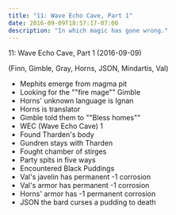 ```yaml
---
title: "11: Wave Echo Cave, Part 1"
date: 2016-09-09T18:57:17-07:00
description: "In which magic has gone wrong."
---
```


11: Wave Echo Cave, Part 1 (2016-09-09)

(Finn, Gimble, Gray, Horns, JSON, Mindartis, Val)

- Mephits emerge from magma pit
- Looking for the ""fire mage"" Gimble
- Horns' unknown language is Ignan
- Horns is translator
- Gimble told them to ""Bless homes""
- WEC (Wave Echo Cave) 1
- Found Tharden's body
- Gundren stays with Tharden
- Fought chamber of stirges
- Party spits in five ways
- Encountered Black Puddings
- Val's javelin has permanent -1 corrosion
- Val's armor has permanent -1 corrosion
- Horns' armor has -1 permanent corrosion
- JSON the bard curses a pudding to death
